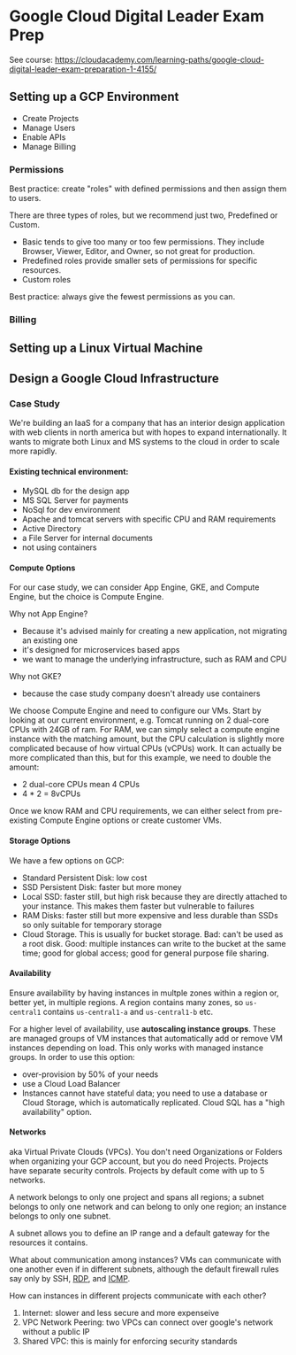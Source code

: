 # Google Cloud Digital Leader Exam Prep
See course: https://cloudacademy.com/learning-paths/google-cloud-digital-leader-exam-preparation-1-4155/

## Setting up a GCP Environment

- Create Projects
- Manage Users
- Enable APIs
- Manage Billing

### Permissions
Best practice: create "roles" with defined permissions and then assign them to users. 

There are three types of roles, but we recommend just two, Predefined or Custom. 
- Basic tends to give too many or too few permissions. They include Browser, Viewer, Editor, and Owner, so not great for production. 
- Predefined roles provide smaller sets of permissions for specific resources. 
- Custom roles

Best practice: always give the fewest permissions as you can.

### Billing

## Setting up a Linux Virtual Machine

## Design a Google Cloud Infrastructure

### Case Study
We're building an IaaS for a company that has an interior design application with web clients in north america but with hopes to expand internationally. It wants to migrate both Linux and MS systems to the cloud in order to scale more rapidly. 

#### Existing technical environment:
- MySQL db for the design app
- MS SQL Server for payments
- NoSql for dev environment
- Apache and tomcat servers with specific CPU and RAM requirements
- Active Directory  
- a File Server for internal documents
- not using containers

#### Compute Options
For our case study, we can consider App Engine, GKE, and Compute Engine, but the choice is Compute Engine. 

Why not App Engine?
- Because it's advised mainly for creating a new application, not migrating an existing one
- it's designed for microservices based apps
- we want to manage the underlying infrastructure, such as RAM and CPU

Why not GKE?
- because the case study company doesn't already use containers

We choose Compute Engine and need to configure our VMs. Start by looking at our current environment, e.g. Tomcat running on 2 dual-core CPUs with 24GB of ram. For RAM, we can simply select a compute engine instance with the matching amount, but the CPU calculation is slightly more complicated because of how virtual CPUs (vCPUs) work. It can actually be more complicated than this, but for this example, we need to double the amount:

- 2 dual-core CPUs mean 4 CPUs
- 4 * 2 = 8vCPUs

Once we know RAM and CPU requirements, we can either select from pre-existing Compute Engine options or create customer VMs.

#### Storage Options
We have a few options on GCP:
- Standard Persistent Disk: low cost
- SSD Persistent Disk: faster but more money
- Local SSD: faster still, but high risk because they are directly attached to your instance. This makes them faster but vulnerable to failures
- RAM Disks: faster still but more expensive and less durable than SSDs so only suitable for temporary storage
- Cloud Storage. This is usually for bucket storage. Bad: can't be used as a root disk. Good: multiple instances can write to the bucket at the same time; good for global access; good for general purpose file sharing.

#### Availability
Ensure availability by having instances in multple zones within a region or, better yet, in multiple regions. A region contains many zones, so `us-central1` contains `us-central1-a` and `us-central1-b` etc.

For a higher level of availability, use **autoscaling instance groups**. These are managed groups of VM instances that automatically add or remove VM instances depending on load. This only works with managed instance groups. In order to use this option:
- over-provision by 50% of your needs
- use a Cloud Load Balancer
- Instances cannot have stateful data; you need to use a database or Cloud Storage, which is automatically replicated. Cloud SQL has a "high availability" option. 

#### Networks
aka Virtual Private Clouds (VPCs). You don't need Organizations or Folders when organizing your GCP account, but you do need Projects. Projects have separate security controls. Projects by default come with up to 5 networks.

A network belongs to only one project and spans all regions; a subnet belongs to only one network and can belong to only one region; an instance belongs to only one subnet.

A subnet allows you to define an IP range and a default gateway for the resources it contains. 

What about communication among instances? VMs can communicate with one another even if in different subnets, although the default firewall rules say only by SSH, [RDP]([url](https://www.cloudflare.com/learning/access-management/what-is-the-remote-desktop-protocol/)), and [ICMP](https://www.cloudflare.com/learning/ddos/glossary/internet-control-message-protocol-icmp/). 

How can instances in different projects communicate with each other?
1. Internet: slower and less secure and more expenseive
2. VPC Network Peering: two VPCs can connect over google's network without a public IP
3. Shared VPC: this is mainly for enforcing security standards
